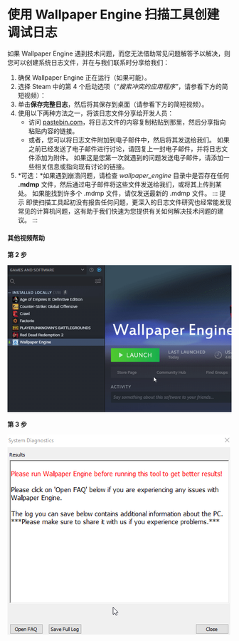 # 使用 Wallpaper Engine 扫描工具创建调试日志

如果 Wallpaper Engine 遇到技术问题，而您无法借助常见问题解答予以解决，则您可以创建系统日志文件，并在与我们联系时分享给我们：

1. 确保 Wallpaper Engine 正在运行（如果可能）。
2. 选择 Steam 中的第 4 个启动选项（*“搜索冲突的应用程序”*，请参看下方的简短视频）：
3. 单击**保存完整日志**，然后将其保存到桌面（请参看下方的简短视频）。
4. 使用以下两种方法之一，将该日志文件分享给开发人员：
    * 访问 [pastebin.com](https://pastebin.com/)，将日志文件的内容复制粘贴到那里，然后分享指向粘贴内容的链接。
    * 或者，您可以将日志文件附加到电子邮件中，然后将其发送给我们。 如果之前已经发送了电子邮件进行讨论，请回复上一封电子邮件，并将日志文件添加为附件。 如果这是您第一次就遇到的问题发送电子邮件，请添加一些相关信息或指向现有讨论的链接。
5. *可选：*如果遇到崩溃问题，请检查 *wallpaper_engine* 目录中是否存在任何 **.mdmp** 文件，然后通过电子邮件将这些文件发送给我们，或将其上传到某处。 如果能找到许多个 .mdmp 文件，请仅发送最新的 .mdmp 文件。 ::: 提示 即使扫描工具起初没有报告任何问题，更深入的日志文件研究也经常能发现常见的计算机问题，这有助于我们快速为您提供有关如何解决技术问题的建议。 :::

#### 其他视频帮助

**第 2 步**

![扫描工具启动选项](./scantoollaunch.gif)

**第 3 步**

![扫描工具保存日志](./scantoolsave.gif)
